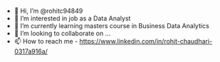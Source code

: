 - 👋 Hi, I’m @rohitc94849
- 👀 I’m interested in job as a Data Analyst
- 🌱 I’m currently learning masters course in Business Data Analytics
- 💞️ I’m looking to collaborate on ...
- 📫 How to reach me - https://www.linkedin.com/in/rohit-chaudhari-0317a916a/

<!---
rohitc94849/rohitc94849 is a ✨ special ✨ repository because its `README.md` (this file) appears on your GitHub profile.
You can click the Preview link to take a look at your changes.
--->
